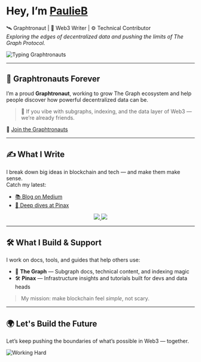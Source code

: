 # Hey, I’m [PaulieB](https://linktr.ee/PaulieB.eth)  

🛰️ Graphtronaut | 🧠 Web3 Writer | ⚙️ Technical Contributor  
*Exploring the edges of decentralized data and pushing the limits of The Graph Protocol.*

![Typing Graphtronauts](https://readme-typing-svg.demolab.com?font=Fira+Code&size=24&pause=1000&color=00F0FF&center=true&vCenter=true&width=435&lines=Graphtronauts)



---

## 🌌 Graphtronauts Forever  
I’m a proud **Graphtronaut**, working to grow The Graph ecosystem and help people discover how powerful decentralized data can be.

> 📡 If you vibe with subgraphs, indexing, and the data layer of Web3 — we’re already friends.

🔗 [Join the Graphtronauts](https://linktr.ee/graphtronauts)

---

## ✍️ What I Write  
I break down big ideas in blockchain and tech — and make them make sense.  
Catch my latest:

- [📚 Blog on Medium](https://medium.com/@paulieb.eth)
- [🧭 Deep dives at Pinax](https://blog.pinax.network/)

<div align="center">
  <a href="https://medium.com/@paulieb.eth" target="_blank">
    <img src="https://img.shields.io/badge/Read My-Medium Blog-black?style=for-the-badge&logo=medium" />
  </a>
  <a href="https://blog.pinax.network/" target="_blank">
    <img src="https://img.shields.io/badge/Explore-Pinax Blog-blue?style=for-the-badge&logo=wordpress" />
  </a>
</div>

---

## 🛠️ What I Build & Support  
I work on docs, tools, and guides that help others use:

- 🔷 **The Graph** — Subgraph docs, technical content, and indexing magic  
- 🛠️ **Pinax** — Infrastructure insights and tutorials built for devs and data heads

> My mission: make blockchain feel *simple*, not scary.

---

## 🌍 Let's Build the Future  
Let’s keep pushing the boundaries of what’s possible in Web3 — together.

![Working Hard](https://media.tenor.com/TrjIwACo0YgAAAAC/programmer-working.gif)


